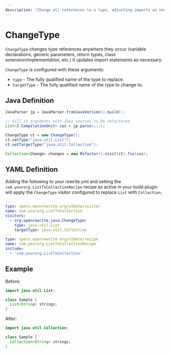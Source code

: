 ```yaml
---
description: 'Change all references to a type, adjusting imports as necessary.'
---
```


# ChangeType
`ChangeType` changes type references anywhere they occur (variable declarations, generic parameters, return types, class extension/implementation, etc.)
It updates import statements as necessary.

`ChangeType` is configured with these arguments:

* `type` - The fully qualified name of the type to replace.
* `targetType` - The fully qualified name of the type to change to.

## Java Definition

```java
JavaParser jp = JavaParser.fromJavaVersion().build();

// Fill in arguments with Java sources to be refactored
List<J.CompilationUnit> cus = jp.parse(...);

ChangeType ct = new ChangeType();
ct.setType("java.util.List");
ct.setTargetType("java.util.Collection");

Collection<Change> changes = new Refactor().visit(ct).fix(cus);
```

## YAML Definition

Adding the following to your rewrite.yml and setting the `com.yourorg.ListToCollectionRecipe` recipe as active in 
your build plugin will apply the `ChangeType` visitor configured to replace `List` with `Collection`. 

```yaml
---
type: specs.openrewrite.org/v1beta/visitor
name: com.yourorg.ListToCollection
visitors:
  - org.openrewrite.java.ChangeType:
    type: java.util.List
    targetType: java.util.Collection
---
type: specs.openrewrite.org/v1beta/recipe
name: com.yourorg.ListToCollectionRecipe
include:
  - 'com.yourorg.ListToCollection'
```

## Example

Before:

```java
import java.util.List;

class Sample {
  List<String> strings;
}
```

After:

```java
import java.util.Collection;

class Sample {
  Collection<String> strings;
}
```

